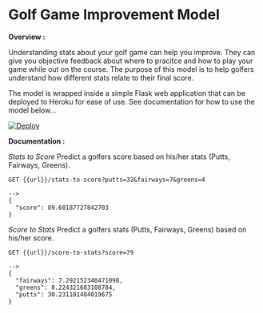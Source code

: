 # Golf Game Improvement Model

**Overview :**

Understanding stats about your golf game can help you improve. They can give you objective feedback about where to pracitce and how to play your game while out on the course. The purpose of this model is to help golfers understand how different stats relate to their final score.

The model is wrapped inside a simple Flask web application that can be deployed to Heroku for ease of use. See documentation for how to use the model below...

[![Deploy](https://www.herokucdn.com/deploy/button.svg)](https://heroku.com/deploy)

**Documentation :**

*Stats to Score*
Predict a golfers score based on his/her stats (Putts, Fairways, Greens).

```
GET {{url}}/stats-to-score?putts=32&fairways=7&greens=4

-->
{
  "score": 89.60187727842703
}
```

*Score to Stats*
Predict a golfers stats (Putts, Fairways, Greens) based on his/her score.

```
GET {{url}}/score-to-stats?score=79

-->
{
  "fairways": 7.292152340471098, 
  "greens": 8.224321683108784, 
  "putts": 30.231101484019675
}
```
